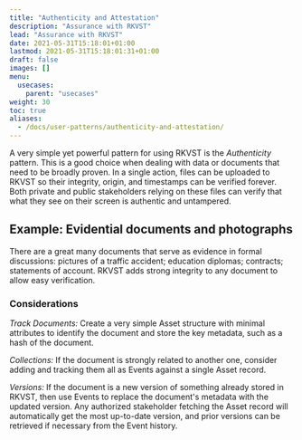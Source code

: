 ```yaml
---
title: "Authenticity and Attestation"
description: "Assurance with RKVST"
lead: "Assurance with RKVST"
date: 2021-05-31T15:18:01+01:00
lastmod: 2021-05-31T15:18:01:31+01:00
draft: false
images: []
menu:
  usecases:
    parent: "usecases"
weight: 30
toc: true
aliases:
  - /docs/user-patterns/authenticity-and-attestation/
---
```


A very simple yet powerful pattern for using RKVST is the *Authenticity* pattern. This is a good choice when dealing with data or documents that need to be broadly proven. In a single action, files can be uploaded to RKVST so their integrity, origin, and timestamps can be verified forever. Both private and public stakeholders relying on these files can verify that what they see on their screen is authentic and untampered.

## Example: Evidential documents and photographs

There are a great many documents that serve as evidence in formal discussions: pictures of a traffic accident; education diplomas; contracts; statements of account. RKVST adds strong integrity to any document to allow easy verification.

### Considerations

_Track Documents:_ Create a very simple Asset structure with minimal attributes to identify the document and store the key metadata, such as a hash of the document.

_Collections:_ If the document is strongly related to another one, consider adding and tracking them all as Events against a single Asset record.

_Versions:_ If the document is a new version of something already stored in RKVST, then use Events to replace the document's metadata with the updated version. Any authorized stakeholder fetching the Asset record will automatically get the most up-to-date version, and prior versions can be retrieved if necessary from the Event history.

